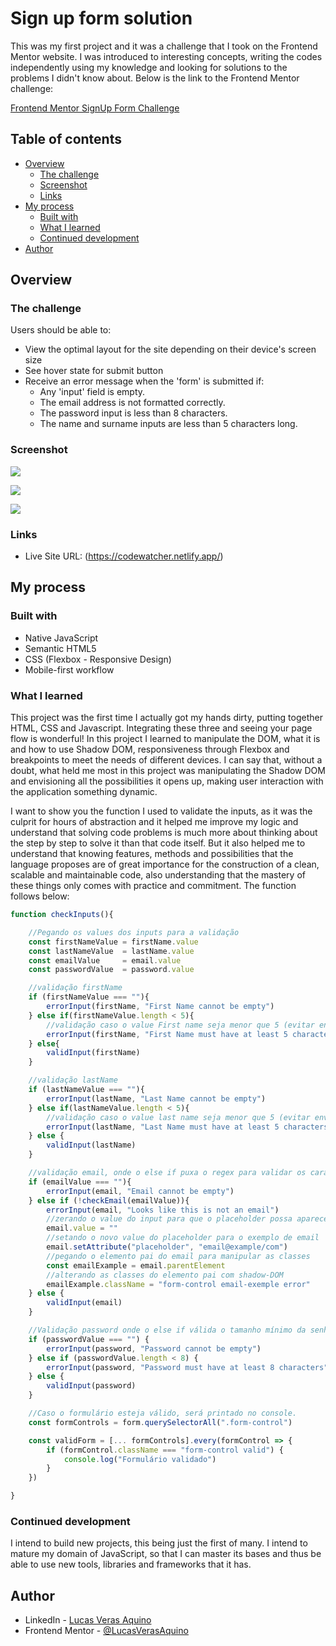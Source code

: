 # Sign up form solution

 This was my first project and it was a challenge that I took on the Frontend Mentor website. I was introduced to interesting concepts, writing
the codes independently using my knowledge and looking for solutions to the problems I didn't know about. Below is the link to the Frontend Mentor challenge: 

[Frontend Mentor SignUp Form Challenge](https://www.frontendmentor.io/challenges/intro-component-with-signup-form-5cf91bd49edda32581d28fd1)

## Table of contents

- [Overview](#overview)
  - [The challenge](#the-challenge)
  - [Screenshot](#screenshot)
  - [Links](#links)
- [My process](#my-process)
  - [Built with](#built-with)
  - [What I learned](#what-i-learned)
  - [Continued development](#continued-development)
- [Author](#author)

## Overview

### The challenge

Users should be able to:

- View the optimal layout for the site depending on their device's screen size
- See hover state for submit button
- Receive an error message when the 'form' is submitted if:
  - Any 'input' field is empty.
  - The email address is not formatted correctly.
  - The password input is less than 8 characters.
  - The name and surname inputs are less than 5 characters long.

### Screenshot

![](images/project-imgs/Desktop.PNG)

![](images/project-imgs/Validations.PNG)

![](images/project-imgs/Mobile.PNG)

### Links

- Live Site URL: (https://codewatcher.netlify.app/)

## My process

### Built with

- Native JavaScript
- Semantic HTML5
- CSS (Flexbox - Responsive Design)
- Mobile-first workflow

### What I learned

This project was the first time I actually got my hands dirty, putting together HTML, CSS and Javascript. Integrating these three and seeing your page flow is wonderful! In this project I learned to manipulate the DOM, what it is and how to use Shadow DOM, responsiveness through Flexbox and breakpoints to meet the needs of different devices. I can say that, without a doubt, what held me most in this project was manipulating the Shadow DOM and envisioning all the possibilities it opens up, making user interaction with the application something dynamic.


I want to show you the function I used to validate the inputs, as it was the culprit for hours of abstraction and it helped me improve my logic and understand that solving code problems is much more about thinking about the step by step to solve it than that code itself. But it also helped me to understand that knowing features, methods and possibilities that the language proposes are of great importance for the construction of a clean, scalable and maintainable code, also understanding that the mastery of these things only comes with practice and commitment. The function follows below:

```js
function checkInputs(){

    //Pegando os values dos inputs para a validação
    const firstNameValue = firstName.value
    const lastNameValue  = lastName.value
    const emailValue     = email.value
    const passwordValue  = password.value

    //validação firstName
    if (firstNameValue === ""){
        errorInput(firstName, "First Name cannot be empty")
    } else if(firstNameValue.length < 5){
        //validação caso o value First name seja menor que 5 (evitar envios vazios)
        errorInput(firstName, "First Name must have at least 5 characters")
    } else{ 
        validInput(firstName)
    }

    //validação lastName 
    if (lastNameValue === ""){
        errorInput(lastName, "Last Name cannot be empty")
    } else if(lastNameValue.length < 5){
        //validação caso o value last name seja menor que 5 (evitar envios vazios)
        errorInput(lastName, "Last Name must have at least 5 characters")
    } else {
        validInput(lastName)
    }

    //validação email, onde o else if puxa o regex para validar os caracteres
    if (emailValue === ""){
        errorInput(email, "Email cannot be empty")
    } else if (!checkEmail(emailValue)){
        errorInput(email, "Looks like this is not an email")
        //zerando o value do input para que o placeholder possa aparecer
        email.value = ""
        //setando o novo value do placeholder para o exemplo de email
        email.setAttribute("placeholder", "email@example/com")
        //pegando o elemento pai do email para manipular as classes
        const emailExample = email.parentElement
        //alterando as classes do elemento pai com shadow-DOM
        emailExample.className = "form-control email-exemple error"
    } else {
        validInput(email)
    }

    //Validação password onde o else if válida o tamanho mínimo da senha
    if (passwordValue === "") {
        errorInput(password, "Password cannot be empty")
    } else if (passwordValue.length < 8) {
        errorInput(password, "Password must have at least 8 characters")
    } else {
        validInput(password)
    }

    //Caso o formulário esteja válido, será printado no console.
    const formControls = form.querySelectorAll(".form-control")

    const validForm = [... formControls].every(formControl => {
        if (formControl.className === "form-control valid") {
            console.log("Formulário validado")
        }
    })

}
```

### Continued development

I intend to build new projects, this being just the first of many. I intend to mature my domain of JavaScript, so that I can master its bases and thus be able to use new tools, libraries and frameworks that it has.

## Author

- LinkedIn - [Lucas Veras Aquino](https://www.linkedin.com/in/lucas-veras-aquino-95a7361b1/)
- Frontend Mentor - [@LucasVerasAquino](https://www.frontendmentor.io/profile/LucasVerasAquino)
